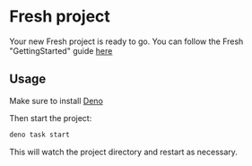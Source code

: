 # Fresh project

Your new Fresh project is ready to go. You can follow the Fresh "GettingStarted"
guide [here][guide]

## Usage

Make sure to install [Deno][deno]

Then start the project:

```sh
deno task start
```

This will watch the project directory and restart as necessary.

[guide]: https://fresh.deno.dev/docs/getting-started
[deno]: https://deno.land/manual/getting_started/installation
